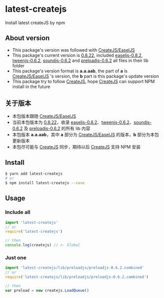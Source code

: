 # latest-createjs
Install latest createJS by npm

## About version

*   This package's version was followed with [CreateJS/EaselJS][1]
*   This package's current version is [0.8.22][2], included [easeljs-0.8.2][3], [tweenjs-0.6.2][4], [soundjs-0.6.2][5] and  [preloadjs-0.6.2][6] all files in their lib folder
*   This package's version format is **a.a.aab**, the part of **a** is [CreateJS/EaselJS][1] 's version, the **b** part is this package's update version
*   This package try to follow [CreateJS][7], hope  [CreateJS][7] can support NPM install in the future

## 关于版本

*   本包版本跟随 [CreateJS/EaselJS][1]
*   当前本包版本为 [0.8.22][2]，收录 [easeljs-0.8.2][3]、[tweenjs-0.6.2][4]、[soundjs-0.6.2][5] 及 [preloadjs-0.6.2][6] 的所有 lib 内容
*   本包版本 **a.a.aab**，其中 **a** 部分为 [CreateJS/EaselJS][1] 的版本，**b** 部分为本包更新版本
*   本包尽可能与 [CreateJS][7] 同步，期待以后 [CreateJS][7] 支持 NPM 安装

## Install
```bash
$ yarn add latest-createjs
# or
$ npm install latest-createjs --save
```

## Usage

### Include all
```js
import 'latest-createjs'
// or
require('latest-createjs')

// then
console.log(createjs) // <- Global
```

### Just one
```js
import 'latest-createjs/lib/preloadjs/preloadjs-0.6.2.combined'
// or
require('latest-createjs/lib/preloadjs/preloadjs-0.6.2.combined')

// then
var preload = new createjs.LoadQueue()
```

[1]: https://github.com/CreateJS/EaselJS
[2]: https://github.com/MIKUScallion/latest-createjs/tree/0.8.22
[3]: https://github.com/CreateJS/EaselJS/tree/0.8.2
[4]: https://github.com/CreateJS/TweenJS/tree/0.6.2
[5]: https://github.com/CreateJS/SoundJS/tree/0.6.2
[6]: https://github.com/CreateJS/PreloadJS/tree/0.6.2
[7]: https://github.com/CreateJS
